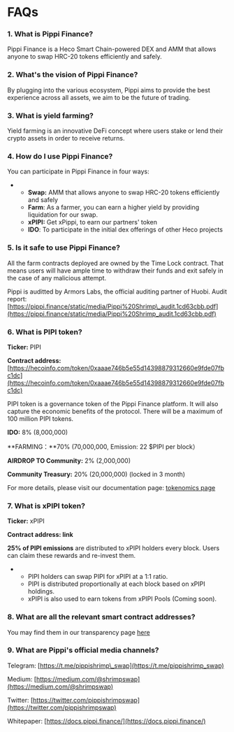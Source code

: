 # FAQs

### 1. **What is Pippi Finance?**

Pippi Finance is a Heco Smart Chain-powered DEX and AMM that allows anyone to swap HRC-20 tokens efficiently and safely. 

### **2. What's the vision of Pippi Finance?**

By plugging into the various ecosystem, Pippi aims to provide the best experience across all assets, we aim to be the future of trading.

### **3. What is yield farming?**

Yield farming is an innovative DeFi concept where users stake or lend their crypto assets in order to receive returns.

### **4. How do I use Pippi Finance?**

You can participate in Pippi Finance in four ways:

* * **Swap:** AMM that allows anyone to swap HRC-20 tokens efficiently and safely
  * **Farm**: As a farmer, you can earn a higher yield by providing liquidation for our swap.
  * **xPIPI:** Get xPippi, to earn our partners' token
  * **IDO**: To participate in the initial dex offerings of other Heco projects

### **5. Is it safe to use Pippi Finance?**

All the farm contracts deployed are owned by the Time Lock contract. That means users will have ample time to withdraw their funds and exit safely in the case of any malicious attempt.

Pippi is auditted by Armors Labs, the official auditing partner of Huobi. Audit report: [https://pippi.finance/static/media/Pippi%20Shrimp\_audit.1cd63cbb.pdf](https://pippi.finance/static/media/Pippi%20Shrimp_audit.1cd63cbb.pdf)

### **6. What is PIPI token?**

**Ticker:** PIPI

**Contract address:** [https://hecoinfo.com/token/0xaaae746b5e55d14398879312660e9fde07fbc1dc](https://hecoinfo.com/token/0xaaae746b5e55d14398879312660e9fde07fbc1dc)

PIPI token is a governance token of the Pippi Finance platform. It will also capture the economic benefits of the protocol. There will be a maximum of 100 million PIPI tokens. 

**IDO:** 8% \(8,000,000\) 

**FARMING：**70% \(70,000,000, Emission: 22 $PIPI per block）

**AIRDROP TO Community:** 2% \(2,000,000\)

**Community Treasury:** 20% \(20,000,000\) (locked in 3 month)

For more details, please visit our documentation page: [tokenomics page](https://docs.pippi.finance/tokenomics)

### **7. What is xPIPI token?**

**Ticker:** xPIPI

**Contract address: link**

**25% of PIPI emissions** are distributed to xPIPI holders every block. Users can claim these rewards and re-invest them.

* * PIPI holders can swap PIPI for xPIPI at a 1:1 ratio.
  * PIPI is distributed proportionally at each block based on xPIPI holdings.
  * xPIPI is also used to earn tokens from xPIPI Pools \(Coming soon\).

### **8. What are all the relevant smart contract addresses?**

 You may find them in our transparency page [here](https://github.com/Shrimp-Labs/pippi-shrimp-farm)

### **9. What are Pippi's official media channels?**

Telegram: [https://t.me/pippishrimp\_swap](https://t.me/pippishrimp_swap)

Medium: [https://medium.com/@shrimpswap](https://medium.com/@shrimpswap)

Twitter: [https://twitter.com/pippishrimpswap](https://twitter.com/pippishrimpswap)

Whitepaper: [https://docs.pippi.finance/](https://docs.pippi.finance/)

